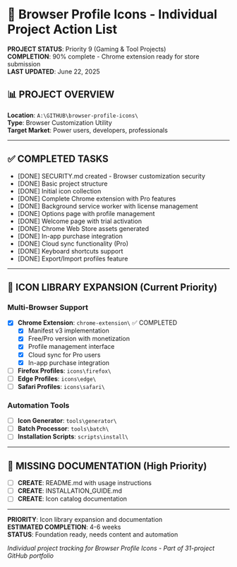 # 🎨 Browser Profile Icons - Individual Project Action List

**PROJECT STATUS**: Priority 9 (Gaming & Tool Projects)  
**COMPLETION**: 90% complete - Chrome extension ready for store submission  
**LAST UPDATED**: June 22, 2025  

## 📊 PROJECT OVERVIEW

**Location**: `A:\GITHUB\browser-profile-icons\`  
**Type**: Browser Customization Utility  
**Target Market**: Power users, developers, professionals  

---

## ✅ COMPLETED TASKS
- [DONE] SECURITY.md created - Browser customization security
- [DONE] Basic project structure
- [DONE] Initial icon collection
- [DONE] Complete Chrome extension with Pro features
- [DONE] Background service worker with license management
- [DONE] Options page with profile management
- [DONE] Welcome page with trial activation
- [DONE] Chrome Web Store assets generated
- [DONE] In-app purchase integration
- [DONE] Cloud sync functionality (Pro)
- [DONE] Keyboard shortcuts support
- [DONE] Export/Import profiles feature

---

## 🎨 ICON LIBRARY EXPANSION (Current Priority)

### Multi-Browser Support
- [x] **Chrome Extension**: `chrome-extension\` ✅ COMPLETED
  - [x] Manifest v3 implementation
  - [x] Free/Pro version with monetization
  - [x] Profile management interface
  - [x] Cloud sync for Pro users
  - [x] In-app purchase integration

- [ ] **Firefox Profiles**: `icons\firefox\`
- [ ] **Edge Profiles**: `icons\edge\`
- [ ] **Safari Profiles**: `icons\safari\`

### Automation Tools
- [ ] **Icon Generator**: `tools\generator\`
- [ ] **Batch Processor**: `tools\batch\`
- [ ] **Installation Scripts**: `scripts\install\`

---

## 📄 MISSING DOCUMENTATION (High Priority)
- [ ] **CREATE**: README.md with usage instructions
- [ ] **CREATE**: INSTALLATION_GUIDE.md
- [ ] **CREATE**: Icon catalog documentation

---

**PRIORITY**: Icon library expansion and documentation  
**ESTIMATED COMPLETION**: 4-6 weeks  
**STATUS**: Foundation ready, needs content and automation  

*Individual project tracking for Browser Profile Icons - Part of 31-project GitHub portfolio*